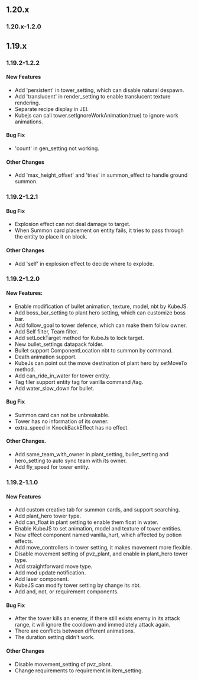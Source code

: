 ## 1.20.x
### 1.20.x-1.2.0
## 1.19.x
### 1.19.2-1.2.2
#### New Features
* Add 'persistent' in tower_setting, which can disable natural despawn.
* Add 'translucent' in render_setting to enable translucent texture rendering.
* Separate recipe display in JEI.
* Kubejs can call tower.setIgnoreWorkAnimation(true) to ignore work animations.
#### Bug Fix
* 'count' in gen_setting not working.
#### Other Changes
* Add 'max_height_offset' and 'tries' in summon_effect to handle ground summon.
### 1.19.2-1.2.1
#### Bug Fix
* Explosion effect can not deal damage to target.
* When Summon card placement on entity fails, it tries to pass through the entity to place it on block.
#### Other Changes
* Add 'self' in explosion effect to decide where to explode.
### 1.19.2-1.2.0
#### New Features:
* Enable modification of bullet animation, texture, model, nbt by KubeJS.
* Add boss_bar_setting to plant hero setting, which can customize boss bar. 
* Add follow_goal to tower defence, which can make them follow owner. 
* Add Self filter, Team filter. 
* Add setLockTarget method for KubeJs to lock target. 
* New bullet_settings datapack folder. 
* Bullet support ComponentLocation nbt to summon by command. 
* Death animation support. 
* KubeJs can point out the move destination of plant hero by setMoveTo method. 
* Add can_ride_in_water for tower entity. 
* Tag filer support entity tag for vanilla command /tag. 
* Add water_slow_down for bullet.
#### Bug Fix
* Summon card can not be unbreakable. 
* Tower has no information of its owner. 
* extra_speed in KnockBackEffect has no effect. 
#### Other Changes. 
* Add same_team_with_owner in plant_setting, bullet_setting and hero_setting to auto sync team with its owner. 
* Add fly_speed for tower entity.
### 1.19.2-1.1.0
#### New Features
* Add custom creative tab for summon cards, and support searching.
* Add plant_hero tower type.
* Add can_float in plant setting to enable them float in water.
* Enable KubeJS to set animation, model and texture of tower entities.
* New effect component named vanilla_hurt, which affected by potion effects.
* Add move_controllers in tower setting, it makes movement more flexible.
* Disable movement setting of pvz_plant, and enable in plant_hero tower type.
* Add straightforward move type.
* Add mod update notification.
* Add laser component.
* KubeJS can modify tower setting by change its nbt.
* Add and, not, or requirement components.
#### Bug Fix
* After the tower kills an enemy, if there still exists enemy in its attack range, it will ignore the cooldown and immediately attack again.
* There are conflicts between different animations.
* The duration setting didn't work.
#### Other Changes
* Disable movement_setting of pvz_plant.
* Change requirements to requirement in item_setting.